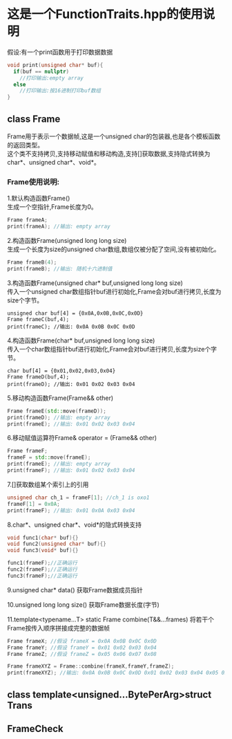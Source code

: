# 这是一个FunctionTraits.hpp的使用说明

假设:有一个print函数用于打印数据数据
```c++
void print(unsigned char* buf){
  if(buf == nullptr)
    //打印输出:empty array
  else
    //打印输出:按16进制打印buf数组
}
```

## class Frame
Frame用于表示一个数据帧,这是一个unsigned char的包装器,也是各个模板函数的返回类型。 <br />
这个类不支持拷贝,支持移动赋值和移动构造,支持[]获取数据,支持隐式转换为char*、unsigned char*、void*。<br />
### Frame使用说明:<br />
1.默认构造函数Frame() <br />
生成一个空指针,Frame长度为0。 <br />
```c++
Frame frameA;
print(frameA); //输出: empty array
```

2.构造函数Frame(unsigned long long size) <br /> 
生成一个长度为size的unsigned char数组,数组仅被分配了空间,没有被初始化。<br />
```c++
Frame frameB(4);
print(frameB); //输出: 随机十六进制值
```

3.构造函数Frame(unsigned char* buf,unsigned long long size) <br />
传入一个unsigned char数组指针buf进行初始化,Frame会对buf进行拷贝,长度为size个字节。<br />
```
unsigned char buf[4] = {0x0A,0x0B,0x0C,0x0D}
Frame frameC(buf,4);
print(frameC); //输出: 0x0A 0x0B 0x0C 0x0D
```

4.构造函数Frame(char* buf,unsigned long long size) <br />
传入一个char数组指针buf进行初始化,Frame会对buf进行拷贝,长度为size个字节。<br />
```
char buf[4] = {0x01,0x02,0x03,0x04}
Frame frameD(buf,4);
print(frameD); //输出: 0x01 0x02 0x03 0x04
```

5.移动构造函数Frame(Frame&& other) <br />
```c++
Frame frameE(std::move(frameD));
print(frameD); //输出: empty array
print(frameE); //输出: 0x01 0x02 0x03 0x04
```

6.移动赋值运算符Frame& operator = (Frame&& other) <br />
```c++
Frame frameF;
frameF = std::move(frameE);
print(frameE); //输出: empty array
print(frameF); //输出: 0x01 0x02 0x03 0x04
```

7.[]获取数组某个索引上的引用 <br />
```c++
unsigned char ch_1 = frameF[1]; //ch_1 is oxo1
frameF[1] = 0x0A;
print(frameF); //输出: 0x01 0x0A 0x03 0x04
```

8.char*、unsigned char*、void*的隐式转换支持 <br />
```c++
void func1(char* buf){}
void func2(unsigned char* buf){}
void func3(void* buf){}

func1(frameF);//正确运行
func2(frameF);//正确运行
func3(frameF);//正确运行
```
9.unsigned char* data() 获取Frame数据成员指针 <br />

10.unsigned long long size() 获取Frame数据长度(字节) <br />

11.template<typename...T> static Frame combine(T&&...frames) 将若干个Frame按传入顺序拼接成完整的数据帧 <br />
```c++
Frame frameX; //假设 frameX = 0x0A 0x0B 0x0C 0x0D
Frame frameY; //假设 frameY = 0x01 0x02 0x03 0x04
Frame frameZ; //假设 frameZ = 0x05 0x06 0x07 0x08

Frame frameXYZ = Frame::combine(frameX,frameY,frameZ);
print(frameXYZ); //输出: 0x0A 0x0B 0x0C 0x0D 0x01 0x02 0x03 0x04 0x05 0x06 0x07 0x08
```

## class template<unsigned...BytePerArg>struct Trans

## FrameCheck

